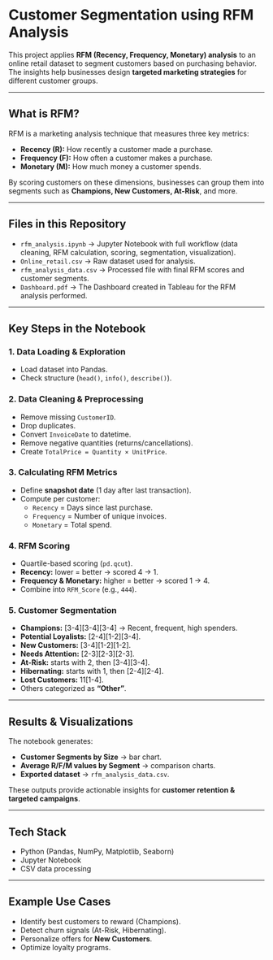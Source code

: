 # Customer Segmentation using RFM Analysis

This project applies **RFM (Recency, Frequency, Monetary) analysis** to an online retail dataset to segment customers based on purchasing behavior.  
The insights help businesses design **targeted marketing strategies** for different customer groups.

---

## What is RFM?
RFM is a marketing analysis technique that measures three key metrics:

- **Recency (R):** How recently a customer made a purchase.  
- **Frequency (F):** How often a customer makes a purchase.  
- **Monetary (M):** How much money a customer spends.  

By scoring customers on these dimensions, businesses can group them into segments such as **Champions, New Customers, At-Risk**, and more.

---

## Files in this Repository
- `rfm_analysis.ipynb` → Jupyter Notebook with full workflow (data cleaning, RFM calculation, scoring, segmentation, visualization).  
- `Online_retail.csv` → Raw dataset used for analysis.  
- `rfm_analysis_data.csv` → Processed file with final RFM scores and customer segments.
- `Dashboard.pdf` → The Dashboard created in Tableau for the RFM analysis performed.  

---

## Key Steps in the Notebook

### 1. Data Loading & Exploration
- Load dataset into Pandas.  
- Check structure (`head()`, `info()`, `describe()`).  

### 2. Data Cleaning & Preprocessing
- Remove missing `CustomerID`.  
- Drop duplicates.  
- Convert `InvoiceDate` to datetime.  
- Remove negative quantities (returns/cancellations).  
- Create `TotalPrice = Quantity × UnitPrice`.  

### 3. Calculating RFM Metrics
- Define **snapshot date** (1 day after last transaction).  
- Compute per customer:  
  - `Recency` = Days since last purchase.  
  - `Frequency` = Number of unique invoices.  
  - `Monetary` = Total spend.  

### 4. RFM Scoring
- Quartile-based scoring (`pd.qcut`).  
- **Recency:** lower = better → scored 4 → 1.  
- **Frequency & Monetary:** higher = better → scored 1 → 4.  
- Combine into `RFM_Score` (e.g., `444`).  

### 5. Customer Segmentation
- **Champions:** [3-4][3-4][3-4] → Recent, frequent, high spenders.  
- **Potential Loyalists:** [2-4][1-2][3-4].  
- **New Customers:** [3-4][1-2][1-2].  
- **Needs Attention:** [2-3][2-3][2-3].  
- **At-Risk:** starts with 2, then [3-4][3-4].  
- **Hibernating:** starts with 1, then [2-4][2-4].  
- **Lost Customers:** 11[1-4].  
- Others categorized as **“Other”**.  

---

## Results & Visualizations
The notebook generates:
- **Customer Segments by Size** → bar chart.  
- **Average R/F/M values by Segment** → comparison charts.  
- **Exported dataset** → `rfm_analysis_data.csv`.  

These outputs provide actionable insights for **customer retention & targeted campaigns**.  

---

## Tech Stack
- Python (Pandas, NumPy, Matplotlib, Seaborn)  
- Jupyter Notebook  
- CSV data processing  

---

## Example Use Cases
- Identify best customers to reward (Champions).  
- Detect churn signals (At-Risk, Hibernating).  
- Personalize offers for **New Customers**.  
- Optimize loyalty programs.  
